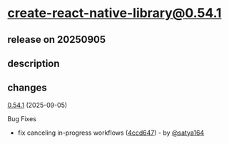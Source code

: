 # create-react-native-library@0.54.1

## release on 20250905
## description
## changes
<a href="https://github.com/callstack/react-native-builder-bob/compare/create-react-native-library@0.54.0...create-react-native-library@0.54.1">0.54.1</a> (2025-09-05)

Bug Fixes

* fix canceling in-progress workflows (<a href="https://github.com/callstack/react-native-builder-bob/commit/4ccd6473a393fd530263c60a47fd1a7c4a7310cf">4ccd647</a>) - by <a class="user-mention notranslate" data-hovercard-type="user" data-hovercard-url="/users/satya164/hovercard" data-octo-click="hovercard-link-click" data-octo-dimensions="link_type:self" href="https://github.com/satya164">@satya164</a>

